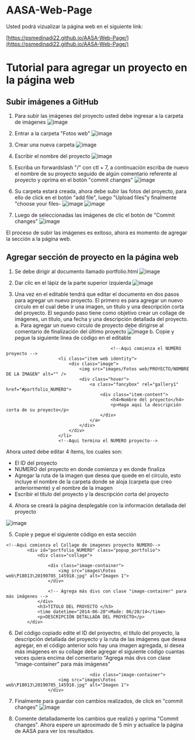 # AASA-Web-Page

Usted podrá vizualizar la página web en el siguiente link:

[https://psmedinadi22.github.io/AASA-Web-Page/](https://psmedinadi22.github.io/AASA-Web-Page/)


# Tutorial para agregar un proyecto en la página web
## Subir imágenes a GitHub

1. Para subir las imágenes del proyecto usted debe ingresar a la carpeta de imágenes
   ![image](https://github.com/psmedinadi22/AASA-Web-Page/assets/64180738/4b074a0b-288f-48b0-915d-3b95d2165d15)

2. Entrar a la carpeta "Fotos web"
   ![image](https://github.com/psmedinadi22/AASA-Web-Page/assets/64180738/bedf6128-7c17-472f-9893-70d6a43996e0)
   
3. Crear una nueva carpeta 
   ![image](https://github.com/psmedinadi22/AASA-Web-Page/assets/64180738/269d5ba2-9295-4612-b3d3-fd18d4b2dfeb)
4. Escribir el nombre del proyecto
   ![image](https://github.com/psmedinadi22/AASA-Web-Page/assets/64180738/475c05d4-e041-4310-91a4-91c17cce4b15)
5. Escriba un forwardslash "/" con ctl + 7, a continuación escriba de nuevo el nombre de su proyecto seguido de algún comentario referente al proyecto y oprima en el botón "commit changes"
![image](https://github.com/psmedinadi22/AASA-Web-Page/assets/64180738/e7be9111-ca15-4022-a98b-2c4f83046b0d)
6. Su carpeta estará creada, ahora debe subir las fotos del proyecto, para ello de click en el botón "add file", luego "Upload files"y finalmente "choose your files-
 ![image](https://github.com/psmedinadi22/AASA-Web-Page/assets/64180738/f7d05f7c-218c-4e4f-b250-596ee5447c16)
![image](https://github.com/psmedinadi22/AASA-Web-Page/assets/64180738/a9d0ec60-7338-4ab4-9521-6a0fc6756843)

7. Luego de seleccionadas las imágenes de clic el botón de "Commit changes"
   ![image](https://github.com/psmedinadi22/AASA-Web-Page/assets/64180738/6e8311b4-f616-4763-aba8-f45ef6c2561f)


El proceso de subir las imágenes es exitoso, ahora es momento de agregar la sección a la página web.


## Agregar sección de proyecto en la página web


1. Se debe dirigir al documento llamado portfolio.html
   ![image](https://github.com/psmedinadi22/AASA-Web-Page/assets/64180738/98be6f96-2488-47b5-97be-be0c3d3ecff8)


2. Dar clic en el lápiz de la parte superior izquierda
   ![image](https://github.com/psmedinadi22/AASA-Web-Page/assets/64180738/9f1b0e41-bcfa-44ec-85f5-6cbbbab2fff8)

3. Una vez en el editable tendrá que editar el documento en dos pasos para agregar un nuevo proyecto. El primero es para agregar un nuevo circulo en el cual debe ir una imagen, un título y una descripción corta del proyecto. El segundo paso tiene como objetivo crear un collage de imágenes, un título, una fecha y una descripción detallada del proyecto.
   a. Para agregar un nuevo circulo de proyecto debe dirigirse al comentario de finalización del último proyecto
   ![image](https://github.com/psmedinadi22/AASA-Web-Page/assets/64180738/a1211357-a630-40bf-9abc-ef1628c9d995)
   b. Copie y pegue la siguiente línea de código en el editable

```
                                        <!--Aqui comienza el NUMERO proyecto -->
					<li class="item web identity">
						<div class="image">
							<img src="images/Fotos web/PROYECTO/NOMBRE DE LA IMAGEN" alt="" />
							<div class="hover">
								<a class="fancybox" rel="gallery1" href="#portfolio_NUMERO">
									<div class="item-content">
										<h4>Nombre del proyecto</h4>
										<p>Haga aqui la descripción corta de su proyecto</p>
									</div>
								</a>
							</div>
						</div>
					</li>
					<!--Aqui termina el NUMERO proyecto-->
```

Ahora usted debe editar 4 ítems, los cuales son:
- El ID del proyecto
- NUMERO del proyecto en donde comienza y en donde finaliza
- Agregar la ruta de la imagen que desea que quede en el círculo, esto incluye el nombre de la carpeta donde se aloja (carpeta que creo anteriormente) y el nombre de la imagen
-  Escribir el título del proyecto y la descripción corta del proyecto


4. Ahora se creará la página desplegable con la información detallada del proyecto

![image](https://github.com/psmedinadi22/AASA-Web-Page/assets/64180738/9479d0f9-3d1c-466e-86a6-c149071f8468)

5. Copie y pegue el siguiente código en esta sección 
```
<!--Aqui comienza el Collage de imagenes proyecto NUMERO-->
		<div id="portfolio_NUMERO" class="popup_portfolio">
			<div class="collage">

				<div class="image-container">
					<img src="images\Fotos web\P18013\20190705_145918.jpg" alt="Imagen 1">
				</div>

				<!-- Agrega más divs con clase "image-container" para más imágenes -->
			</div>
			<h3>TITULO DEL PROYECTO </h3>
			<time datetime="2014-06-20">Made: 06/20/14</time>
			<p>DESCRIPCIÓN DETALLADA DEL PROYECTO</p>
		</div>
```
6. Del código copiado edite el ID del proyectro, el título del proyecto, la descripción detallada del proyecto y la ruta de las imágenes que desea agregar, en el código anterior solo hay una imagen agregada, si desea más imágenes en su collage debe agregar el siguiente código cuantas veces quiera encima del comentario "Agrega más divs con clase "image-container" para más imágenes"
   
```
                                <div class="image-container">
					<img src="images\Fotos web\P18013\20190705_145918.jpg" alt="Imagen 1">
				</div>
```

7. Finalmente para guardar con cambios realizados, de click en "commit changes"
   ![image](https://github.com/psmedinadi22/AASA-Web-Page/assets/64180738/49c296a0-5dd8-407d-8098-35534b80601b)

8. Comente detalladamente los cambios que realizó y oprima "Commit changes". Ahora espere un aproximado de 5 min y actualice la página de AASA para ver los resultados.


  
